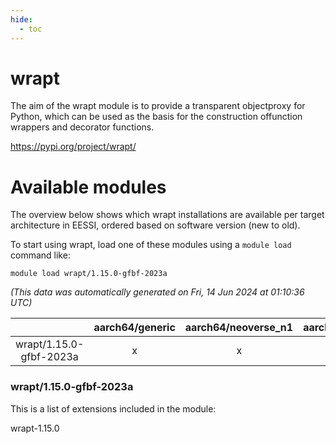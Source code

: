 ```yaml
---
hide:
  - toc
---
```


wrapt
=====


The aim of the wrapt module is to provide a transparent objectproxy for Python, which can be used as the basis for the construction offunction wrappers and decorator functions.

https://pypi.org/project/wrapt/
# Available modules


The overview below shows which wrapt installations are available per target architecture in EESSI, ordered based on software version (new to old).

To start using wrapt, load one of these modules using a `module load` command like:

```shell
module load wrapt/1.15.0-gfbf-2023a
```

*(This data was automatically generated on Fri, 14 Jun 2024 at 01:10:36 UTC)*  

| |aarch64/generic|aarch64/neoverse_n1|aarch64/neoverse_v1|x86_64/generic|x86_64/amd/zen2|x86_64/amd/zen3|x86_64/intel/haswell|x86_64/intel/skylake_avx512|
| :---: | :---: | :---: | :---: | :---: | :---: | :---: | :---: | :---: |
|wrapt/1.15.0-gfbf-2023a|x|x|x|x|x|x|x|x|


### wrapt/1.15.0-gfbf-2023a

This is a list of extensions included in the module:

wrapt-1.15.0